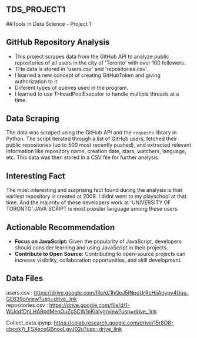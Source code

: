 ## TDS_PROJECT1
##Tools in Data Science - Project 1
## GitHub Repository Analysis

* This project scrapes data from the GitHub API to analyze public repositories of all users in the city of 'Toronto' with over 100 followers.
* THe data is stored in 'users.csv' and 'repositories.csv'.
* I learned a new concept of creating GitHubToken and giving authorization to it.
* Diiferent types of queires used in the program.
* I learned to use THreadPoolExecutor to handle multiple threads at a time.


## Data Scraping

The data was scraped using the GitHub API and the `requests` library in Python.  The script iterated through a list of GitHub users, fetched their public repositories (up to 500 most recently pushed), and extracted relevant information like repository name, creation date, stars, watchers, language, etc. This data was then stored in a CSV file for further analysis.

## Interesting Fact

The most interesting and surprising fact found during the analysis is that earliest repository is created at 2008. I didnt went to my playschool at that time. And the majority of these developers work at	'UNIVERSITY OF TORONTO'.JAVA SCRIPT is most popular language among these users.

## Actionable Recommendation
* **Focus on JavaScript:** Given the popularity of JavaScript, developers should consider learning and using JavaScript in their projects.
* **Contribute to Open Source:** Contributing to open-source projects can increase visibility, collaboration opportunities, and skill development.

## Data Files
users.csv : https://drive.google.com/file/d/1hQeJ5INpuUrRcHjiAoypv4Uuu-GE639o/view?usp=drive_link  
repositories.csv : https://drive.google.com/file/d/1-WUcdfDnLHA8pdMenOuZcSCW1nKlaIyg/view?usp=drive_link        

Collect_data.ipynp: https://colab.research.google.com/drive/15r8O8-cbcok7i_FSXecqGBnooLgvJ02u?usp=drive_link


